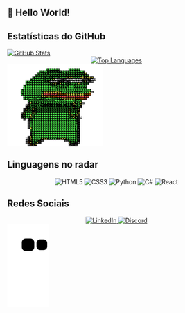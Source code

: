 ## 🔮 Hello World!
          
## Estatísticas do GitHub
<div align="left">
  <a href="https://github.com/T-TheV">
    <img src="https://github-readme-stats.vercel.app/api?username=T-TheV&show_icons=true&theme=blue-green" alt="GitHub Stats" 
  </a>
</div>
<div align="center">
  <a href="https://github.com/T-TheV">
    <img align src="https://github-readme-stats.vercel.app/api/top-langs/?username=T-TheV&layout=compact&show_icons=true&theme=blue-green" alt="Top Languages" 
  </a>
</div>

<!-- ## Profile Image -->
<div align="left">
  <a href="https://github.com/T-TheV">
    <img src="https://github.com/T-TheV/T-TheV/blob/main/.github/workflows/kek-angry.gif?raw=true" alt="Profile Image" width="220" height="190" align="center">
  </a>
</div>

## Linguagens no radar
<div align="center">

  <img src="https://cdn.jsdelivr.net/gh/devicons/devicon/icons/html5/html5-original-wordmark.svg" alt="HTML5" width="60" height="80" align="center">
  <img src="https://cdn.jsdelivr.net/gh/devicons/devicon/icons/css3/css3-original-wordmark.svg" alt="CSS3" width="60" height="80" align="center">
  <img src="https://cdn.jsdelivr.net/gh/devicons/devicon/icons/python/python-original-wordmark.svg" alt="Python" width="60" height="80" align="center">
  <img src="https://cdn.jsdelivr.net/gh/devicons/devicon/icons/csharp/csharp-original.svg" alt="C#" width="30" width="60" height="80" align="center">
  <img src="https://cdn.jsdelivr.net/gh/devicons/devicon/icons/react/react-original-wordmark.svg" alt="React" width="60" height="80" align="center">
</div>

## Redes Sociais
<div align="center">
  <a href="https://www.linkedin.com/in/david-jardim/">
    <img src="https://img.shields.io/badge/LinkedIn-0077B5?style=for-the-badge&logo=linkedin&logoColor=white" alt="LinkedIn" 
  </a>
  <a href="https://discordapp.com/users/othev">
    <img src="https://img.shields.io/badge/Discord-7289DA?style=for-the-badge&logo=discord&logoColor=white" alt="Discord" 
  </a>
</div>
<img src="https://github.com/T-TheV/T-TheV/blob/output/github-contribution-grid-snake.svg">
